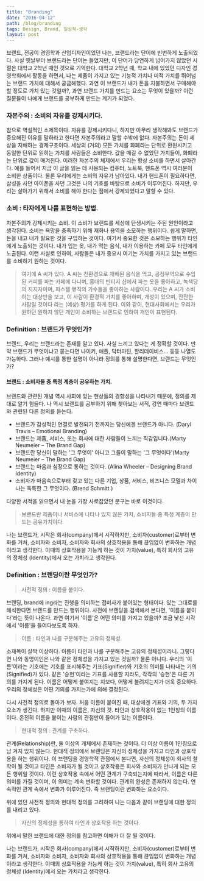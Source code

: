 ```yaml
---
title: "Branding"
date: "2016-04-12"
path: /blog/branding
tags: Design, Brand, 일상적-생각
layout: post
---
```



브랜드,  전공이 경영학과 산업디자인이었던 나는, 브랜드라는 단어에 빈번하게 노출되었다. 사실 옛날부터 브랜드라는 단어는 들었지만, 이 단어가 당연하게 넘어가지 않았던 시절은 대학교 2학년 때인 것으로 기억한다. 대학교 2학년 때, 학교 내에 있었던 디자인 경영학회에서 활동을 하면서, 나는 제품이 가지고 있는 기능적 가치나 미적 가치를 뛰어넘는 브랜드 가치에 대해서 궁금해했다. 과연 이 브랜드가 내가 돈을 지불하면서 구매해야 할 정도로 가치 있는 것일까?, 과연 브랜드 가치를 만드는 요소는 무엇이 있을까? 이런 질문들이 나에게 브랜드를 공부하게 만드는 계기가 되었다.


### 자본주의 : 소비의 자유를 강제시키다.

참으로 역설적인 소제목이다. 자유를 강제시키다니, 하지만 아무리 생각해봐도 브랜드가 중요해진 이유를 말하라고 한다면 자본주의라고 말할 수밖에 없다. 자본주의는 돈이 세상을 지배하는 경제구조이다. 세상의 (거의) 모든 가치를 화폐라는 단위로 환원시키고 동일한 단위로 읽히는 가치를 사람들은 소비한다. 값을 매길 수 없었던 가치들이, 화폐라는 단위로 값이 매겨진다. 이러한 자본주의 체제에서 우리는 항상 소비를 하면서 살아간다. 예를 들어서 지금 이 글을 읽는 데 사용되는 컴퓨터, 노트북, 핸드폰 역시 여러분이 소비한 상품이다. 물론 우리에게는 소비의 자유가 남아있다. 내가 핸드폰이 필요하다면, 삼성을 사던 아이폰을 사던 그것은 나의 기호를 바탕으로 소비가 이루어진다. 하지만, 우리는 살아가기 위해서 소비를 해야 한다는 점에서 강제되었다고 말할 수 있다.

### 소비 : 타자에게 나를 표현하는 방법.

자본주의가 강제시키는 소비. 이 소비가 브랜드를 세상에 탄생시키는 주된 원인이라고 생각된다. 소비는 욕망을 충족하기 위해 재화나 용역을 소모하는 행위이다. 쉽게 말하면, 돈을 내고 내가 필요한 것을 구입하는 것이다. 여기서 중요한 것은 소모하는 행위가 타인에게 노출되는 것이다. 내가 입는 옷, 내가 먹는 음식, 내가 이용하는 카페 모두 타인에게 노출된다. 이런 사실로 인하여, 사람들은 내가 중요시 여기는 가치를 가지고 있는 브랜드를 소비하기 원하는 것이다.

>여기에 A 씨가 있다. A 씨는 친환경으로 재배된 음식을 먹고, 공정무역으로 수입된 커피를 파는 카페에 다니며, 홍대의 빈티지 샵에서 파는 옷을 좋아하고, 녹색당의 지지자이며, 파스텔 뮤직의 가수들을 좋아하는 사람이다. 우리는 A 씨가 소비하는 대상만을 보고, 이 사람이 환경적 가치를 좋아하며, 개성이 있으며, 잔잔한 사람일 것이다 라는 (예상) 평가를 하게 된다. 이와 같이, 현대사회에서는 우리가 원하던 원하지 않던 개인이 소비하는 브랜드로 인하여 개인이 표현된다.


### Definition : 브랜드가 무엇인가? 

브랜드,  우리는 브랜드라는 존재를 알고 있다. 사실 느끼고 있다는 게 정확할 것이다. 만약 브랜드가 무엇이냐고 묻는다면 나이키, 애플, 닥터마틴, 할리데이비스... 등등 나열도 가능하다. 그러나 예시를 통한 설명이 아니라 정의를 통해 설명한다면, 브랜드는 무엇인가? 

#### 브랜드 : 소비자들 중 특정 계층이 공유하는 가치.

브랜드와 관련된 개념 역시 사회에 있는 현상들의 경향성을 나타내기 때문에, 정의를 제대로 알기 힘들다. 나 역시 브랜드를 공부하기 위해 찾아보는 서적, 강연 때마다 브랜드와 관련된 다른 정의를 듣는다. 

- 브랜드가 감성적인 연결로 발전되기 전까지는 당신에겐 브랜드가 아니다.  (Daryl Travis – Emotional Branding)
- 브랜드는 제품, 서비스, 또는 회사에 대한 사람들이 느끼는 직감입니다.(Marty Neumeier – The Brand Gap)
- 브랜드란 당신이 말하는 '그 무엇이' 아니고 그들이 말하는 '그 무엇이다'(Marty Neumeier – The Brand Gap)
- 브랜드는 마음과 심장으로 통하는 것이다. (Alina Wheeler – Designing Brand Identity)
- 소비자가 마음속으로부터 갖고 있는 다른 기업, 상품, 서비스, 비즈니스 모델과 차이나는 독특한 그 무엇이다. (Brend Schmitt )

다양한 서적을 읽으면서 내 눈을 가장 사로잡았던 문구는 바로 이것이다.

> 브랜드란 제품이나 서비스에 나타나 있지 않은 가치, 소비자들 중 특정 계층이 만드는 공유가치이다.
 
나는 브랜드가, 시작은 회사(company)에서 시작하지만, 소비자(customer)로부터 변화를 거쳐, 소비자와 소비자, 소비자와 회사의 상호작용을 통해 끊임없이 변화하는 개념이라고 생각한다. 이때의 상호작용을 가능케 하는 것이 가치(value), 특히 회사의 고유의 정체성 (Identity)에서 오는 가치라고 생각한다.

### Definition : 브랜딩이란 무엇인가? 

> 사전적 정의 : 이름을 붙이다.

브랜딩, brand에 ing라는 진행을 의미하는 접미사가 붙어있는 형태이다. 있는 그대로를 해석한다면 브랜드를 만드는 행위이다. 사전에 브랜딩을 검색해서 본다면, '이름을 붙이다'라는 뜻이 나온다. 과연 여기서 '이름'은 어떤 의미를 가지고 있을까? 조금 낯선 시각에서 '이름'을 들여다보도록 하자.

> 이름 : 타인과 나를 구분해주는 고유의 정체성.

소재목이 살짝 이상하다. 이름이 타인과 나를 구분해주는 고유의 정체성이라니. 그렇다면 나와 동명이인은 나와 같은 정체성을 가지고 있는 것일까? 물론 아니다. 우리의 '이름'이라는 기호에는 기호를 표시해주는 기표(Signifier)와 기호의 의미를 나타내는 기의(Signified)가 있다. 같은 '승헌'이라는 기표를 사용할 지라도, 각각의 '승헌'은 다른 기의를 가지게 된다. 이름은 어떻게 붙여지는 지보다, 어떻게 불려지는지가 더욱 중요하다. 우리의 정체성은 어떤 기의를 가지는가에 의해 결정된다.

다시 사전적 정의로 돌아가 보자. 처음 이름이 붙여진 때, 대상에겐 기표와 기의, 두 가지 요소가 생긴다. 하지만 이때의 이름은, 자신의 것. 타인과 상호작용이 없는 1인칭의 이름이다. 온전히 이름을 붙이는 사람의 관점만이 들어가 있는 이름이다.

> 현대적 정의 : 관계를 구축하다.

관계(Relationship)란, 둘 이상의 개체에서 존재하는 것이다. 더 이상 이름이 1인칭으로 남 겨지 있지 않는다. 현대적 정의에서 브랜딩은 자신의 정체성을 가지고 타인과 상호작용을 하는 행위이다. 이 브랜딩을 경영학적 관점에서 본다면, 자신의 정체성이 회사의 철학이 될 것이고 타인은 소비자가 될 것이고 상호작용은 회사와 소비자가 만나게 되는 모든 행위일 것이다. 이런 상호작용 속에서 어떤 관계가 구축되는지에 따라서, 이름은 다른 의미를 가질 것이며, 이 의미는 계속 변화할 것이다. 관계의 완성은 존재하지 않는다. 연속적인 관계 속에서 변화가 이루어진다. 즉 브랜딩이란 변화하는 요소이다.

위에 있던 사전적 정의와 현대적 정의를 고려하여 나는 다음과 같이 브랜딩에 대한 정의를 내리고 있다.

> 자신의 정체성을 통하여 타인과 상호작용 하는 것이다.

위에서 말한 브랜드에 대한 정의를 참고하면 이해가 더 잘 될 것이다.

나는 브랜드가, 시작은 회사(company)에서 시작하지만, 소비자(customer)로부터 변화를 거쳐, 소비자와 소비자, 소비자와 회사의 상호작용을 통해 끊임없이 변화하는 개념이라고 생각한다. 이때의 상호작용을 가능케 하는 것이 가치(value), 특히 회사 고유의 정체성 (Identity)에서 오는 가치라고 생각한다.